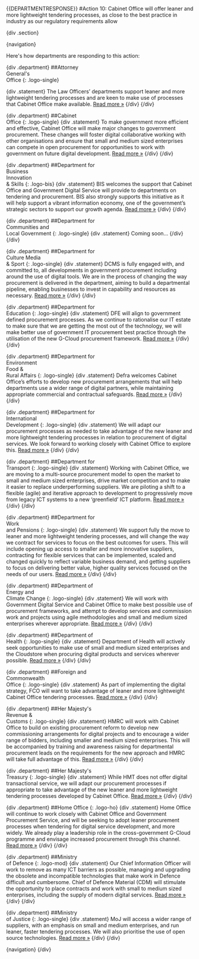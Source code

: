 {{DEPARTMENTRESPONSE}}
#Action 10: Cabinet Office will offer leaner and more lightweight tendering processes, as close to the best practice in industry as our regulatory requirements allow

{div .section}

{navigation}

Here's how departments are responding to this action:



{div .department}
##Attorney <br> General's <br> Office
{: .logo-single}

{div .statement}
The Law Officers’ departments support leaner and more lightweight tendering processes and are keen to make use of processes that Cabinet Office make available. [Read more »](https://www.gov.uk/government/publications/law-officers-departments-digital-strategy)
{/div}
{/div}

{div .department}
##Cabinet<br>Office
{: .logo-single}
{div .statement}
To make government more efficient and effective, Cabinet Office will make major changes to government procurement. These changes will foster digital collaborative working with other organisations and ensure that small and medium sized enterprises can compete in open procurement for opportunities to work with government on future digital development. [Read more »](http://www.cabinetoffice.gov.uk/resource-library/cabinet-office-digital-strategy)
{/div}
{/div}

{div .department}
##Department for<br>Business<br>Innovation<br>& Skills
{: .logo-bis}
{div .statement}
BIS welcomes the support that Cabinet Office and Government Digital Service will provide to departments on tendering and procurement. BIS also strongly supports this initiative as it will help support a vibrant information economy, one of the government’s strategic sectors to support our growth agenda. [Read more »](http://discuss.bis.gov.uk/digitalstrategy)
{/div}
{/div}

{div .department}
##Department for<br>Communities and<br>Local Government
{: .logo-single}
{div .statement}
Coming soon...
{/div}
{/div}

{div .department}
##Department for<br>Culture Media<br>& Sport
{: .logo-single}
{div .statement}
DCMS is fully engaged with, and committed to, all developments in government procurement including around the use of digital tools. We are in the process of changing the way procurement is delivered in the department, aiming to build a departmental pipeline, enabling businesses to invest in capability and resources as necessary. [Read more »](http://www.dcms.gov.uk/publications/9586.aspx)
{/div}
{/div}


{div .department}
##Department for<br>Education
{: .logo-single}
{div .statement}
DFE will align to government defined procurement processes. As we continue to rationalise our IT estate to make sure that we are getting the most out of the technology, we will make better use of government IT procurement best practice through the utilisation of the new G-Cloud procurement framework. [Read more »](http://www.education.gov.uk/digitalstrategy)
{/div}
{/div}

{div .department}
##Department for<br>Environment<br>Food &<br>Rural Affairs
{: .logo-single}
{div .statement}
Defra welcomes Cabinet Office’s efforts to develop new procurement arrangements that will help departments use a wider range of digital partners, while maintaining appropriate commercial and contractual safeguards. [Read more »](http://www.defra.gov.uk/publications/2012/12/20/pb13863-digital-strategy-2012/)
{/div}
{/div}

{div .department}
##Department for<br>International<br>Development
{: .logo-single}
{div .statement}
We will adapt our procurement processes as needed to take advantage of the new leaner and more lightweight tendering processes in relation to procurement of digital services. We look forward to working closely with Cabinet Office to explore this. [Read more »](http://www.dfid.gov.uk/about-us/How-we-measure-progress/dfid-digital-strategy/)
{/div}
{/div}

{div .department}
##Department for<br>Transport
{: .logo-single}
{div .statement}
Working with Cabinet Office, we are moving to a multi-source procurement model to open the market to small and medium sized enterprises, drive market competition and to make it easier to replace underperforming suppliers. We are piloting a shift to a flexible (agile) and iterative approach to development to progressively move from legacy ICT systems to a new ‘greenfield’ ICT platform. [Read more »](https://www.gov.uk/government/publications/department-for-transport-digital-strategy)
{/div}
{/div}

{div .department}
##Department for<br>Work<br>and Pensions
{: .logo-single}
{div .statement}
We support fully the move to leaner and more lightweight tendering processes, and will change the way we contract for services to focus on the best outcomes for users. This will include opening up access to smaller and more innovative suppliers, contracting for flexible services that can be implemented, scaled and changed quickly to reflect variable business demand, and getting suppliers to focus on delivering better value, higher quality services focused on the needs of our users. [Read more »](http://www.dwp.gov.uk/publications/corporate-publications/digital-strategy.shtml)
{/div}
{/div}

{div .department}
##Department of<br>Energy and<br>Climate Change
{: .logo-single}
{div .statement}
We will work with Government Digital Service and Cabinet Office to make best possible use of procurement frameworks, and attempt to develop services and commission work and projects using agile methodologies and small and medium sized enterprises wherever appropriate. [Read more »](http://www.decc.gov.uk/en/content/cms/about/our_goals/our_goals.aspx#dds)
{/div}
{/div}


{div .department}
##Department of<br>Health
{: .logo-single}
{div .statement}
Department of Health will actively seek opportunities to make use of small and medium sized enterprises and the Cloudstore when procuring digital products and services wherever possible. [Read more »](http://digitalhealth.dh.gov.uk/digital-strategy)
{/div}
{/div}

{div .department}
##Foreign and<br>Commonwealth<br>Office
{: .logo-single}
{div .statement}
As part of implementing the digital strategy, FCO will want to take advantage of leaner and more lightweight Cabinet Office tendering processes. [Read more »](https://www.gov.uk/government/publications/the-fco-digital-strategy)
{/div}
{/div}

{div .department}
##Her Majesty's<br>Revenue &<br>Customs
{: .logo-single}
{div .statement}
HMRC will work with Cabinet Office to build on existing procurement reform to develop new commissioning arrangements for digital projects and to encourage a wider range of bidders, including smaller and medium sized enterprises. This will be accompanied by training and awareness raising for departmental procurement leads on the requirements for the new approach and HMRC will take full advantage of this. [Read more »](http://www.hmrc.gov.uk/about/2012-digital-strategy.pdf)
{/div}
{/div}

{div .department}
##Her Majesty's<br>Treasury
{: .logo-single}
{div .statement}
While HMT does not offer digital transactional service, we will adapt our procurement processes if appropriate to take advantage of the new leaner and more lightweight tendering processes developed by Cabinet Office. [Read more »](http://www.hm-treasury.gov.uk/digital_strategy)
{/div}
{/div}

{div .department}
##Home Office
{: .logo-ho}
{div .statement}
Home Office will continue to work closely with Cabinet Office and Government Procurement Service, and will be seeking to adopt leaner procurement processes when tendering for digital service development, and more widely. We already play a leadership role in the cross-government G-Cloud programme and envisage increased procurement through this channel. [Read more »](http://www.homeoffice.gov.uk/publications/about-us/corporate-publications/ho-digital-strategy/)
{/div}
{/div}

{div .department}
##Ministry<br>of Defence
{: .logo-mod}
{div .statement}
Our Chief Information Officer will work to remove as many ICT barriers as possible, managing and upgrading the obsolete and incompatible technologies that make work in Defence difficult and cumbersome. Chief of Defence Material (CDM) will stimulate the opportunity to place contracts and work with small to medium sized enterprises, including the supply of modern digital services. [Read more »](https://www.gov.uk/government/publications/digital-in-defence)
{/div}
{/div}

{div .department}
##Ministry<br>of Justice
{: .logo-single}
{div .statement}
MoJ will access a wider range of suppliers, with an emphasis on small and medium enterprises, and run leaner, faster tendering processes. We will also prioritise the use of open source technologies. [Read more »](http://open.justice.gov.uk/digital-strategy/#theme-03-breaking-barriers-to-digital-transformation)
{/div}
{/div}

{navigation}
{/div}





